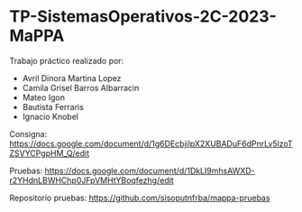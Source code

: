 # TP-SistemasOperativos-2C-2023-MaPPA

Trabajo práctico realizado por:
+ Avril Dinora Martina Lopez
+ Camila Grisel Barros Albarracin
+ Mateo Igon
+ Bautista Ferraris
+ Ignacio Knobel

Consigna: https://docs.google.com/document/d/1g6DEcbjilpX2XUBADuF6dPnrLv5lzoTZSVYCPgpHM_Q/edit

Pruebas: https://docs.google.com/document/d/1DkLI9mhsAWXD-r2YHdnLBWHChp0JFpVMHtYBoqfezhg/edit

Repositorio pruebas: https://github.com/sisoputnfrba/mappa-pruebas


